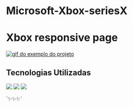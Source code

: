 # Microsoft-Xbox-seriesX
# Xbox responsive page
[<img src="./xbox.gif" alt="gif do exemplo do projeto">](https://marcelohcb.github.io/Microsoft-Xbox-seriesX/)

## Tecnologias Utilizadas
 <img src="https://img.shields.io/badge/JavaScript-F7DF1E?style=for-the-badge&logo=javascript&logoColor=black"> <img src="https://img.shields.io/badge/HTML5-E34F26?style=for-the-badge&logo=html5&logoColor=white"> <img src="https://img.shields.io/badge/CSS3-1572B6?style=for-the-badge&logo=css3&logoColor=white">

´✨✨✨´
